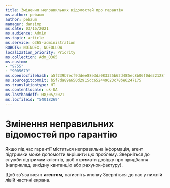 ```yaml
---
title: Змінення неправильних відомостей про гарантію
ms.author: pebaum
author: pebaum
manager: dansimp
ms.date: 03/16/2021
ms.audience: Admin
ms.topic: article
ms.service: o365-administration
ROBOTS: NOINDEX, NOFOLLOW
localization_priority: Priority
ms.collection: Adm_O365
ms.custom:
- "9755"
- "9005679"
ms.openlocfilehash: a5f239b7ecf9ddee88e3da083325b62d485ec8b06f0de32128fc6a750044af36
ms.sourcegitcommit: b5f7da89a650d2915dc652449623c78be6247175
ms.translationtype: HT
ms.contentlocale: uk-UA
ms.lasthandoff: 08/05/2021
ms.locfileid: "54018269"
---
```

# <a name="change-incorrect-warranty-information"></a>Змінення неправильних відомостей про гарантію

Якщо під час гарантії міститься неправильна інформація, агент підтримки може допомогти вирішити цю проблему. Зверніться до служби підтримки клієнтів, щоб отримати довідку про придбання (наприклад, вихідну квитанцію або рахунок-фактуру).

Щоб зв'язатися з **агентом,** натисніть кнопку Зверніться до нас у нижній лівій частині екрана.